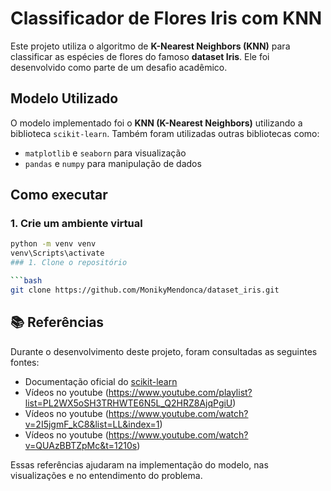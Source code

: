 # Classificador de Flores Iris com KNN

Este projeto utiliza o algoritmo de **K-Nearest Neighbors (KNN)** para classificar as espécies de flores do famoso **dataset Iris**. Ele foi desenvolvido como parte de um desafio acadêmico.

## Modelo Utilizado

O modelo implementado foi o **KNN (K-Nearest Neighbors)** utilizando a biblioteca `scikit-learn`. Também foram utilizadas outras bibliotecas como:
- `matplotlib` e `seaborn` para visualização
- `pandas` e `numpy` para manipulação de dados


## Como executar

### 1. Crie um ambiente virtual

```bash
python -m venv venv
venv\Scripts\activate
### 1. Clone o repositório

```bash
git clone https://github.com/MonikyMendonca/dataset_iris.git
````


## 📚 Referências

Durante o desenvolvimento deste projeto, foram consultadas as seguintes fontes:

- Documentação oficial do [scikit-learn](https://scikit-learn.org/stable/)
- Vídeos no youtube (https://www.youtube.com/playlist?list=PL2WX5oSH3TRHWTE6N5L_Q2HRZ8AjqPgiU)
- Vídeos no youtube (https://www.youtube.com/watch?v=2I5jgmF_kC8&list=LL&index=1)
- Vídeos no youtube (https://www.youtube.com/watch?v=QUAzBBTZpMc&t=1210s)

Essas referências ajudaram na implementação do modelo, nas visualizações e no entendimento do problema.

